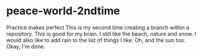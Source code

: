 # peace-world-2ndtime
Practice makes perfect
This is my second time creating a branch within a repository. This is good for my brain. I still like the beach, nature and snow. I would also like to add rain to the list of things I like. Oh, and the sun too. Okay, I'm done.
